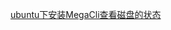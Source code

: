 [ubuntu下安装MegaCli查看磁盘的状态](https://github.com/diysa/diy/blob/master/linux/MegaCli/%E6%9F%A5%E7%9C%8B%E7%A3%81%E7%9B%98.md)
